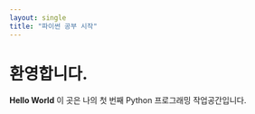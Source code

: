 ```yaml
---
layout: single
title: "파이썬 공부 시작"
---
```


# 환영합니다.
**Hello World**
이 곳은 나의 첫 번째 Python 프로그래밍 작업공간입니다.
